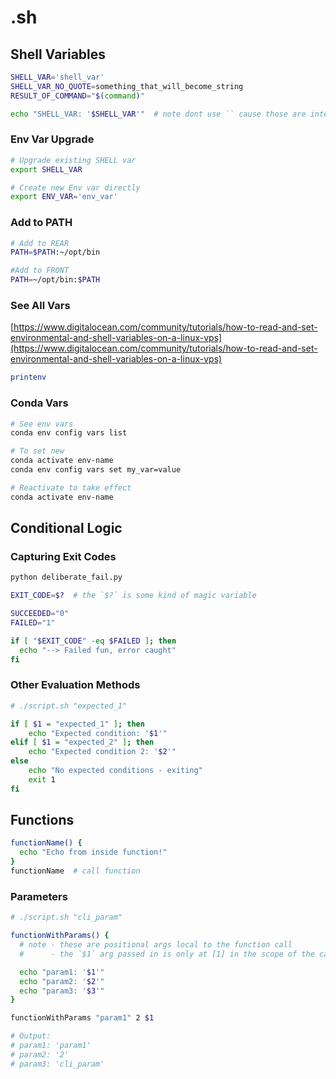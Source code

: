 # .sh

## Shell Variables

```sh
SHELL_VAR='shell_var'
SHELL_VAR_NO_QUOTE=something_that_will_become_string
RESULT_OF_COMMAND="$(command)"

echo "SHELL_VAR: '$SHELL_VAR'"  # note dont use `` cause those are interpreted literally
```

### Env Var Upgrade

```sh
# Upgrade existing SHELL var
export SHELL_VAR

# Create new Env var directly
export ENV_VAR='env_var'
```

### Add to PATH

```sh
# Add to REAR
PATH=$PATH:~/opt/bin

#Add to FRONT
PATH=~/opt/bin:$PATH
```

### See All Vars

[https://www.digitalocean.com/community/tutorials/how-to-read-and-set-environmental-and-shell-variables-on-a-linux-vps](https://www.digitalocean.com/community/tutorials/how-to-read-and-set-environmental-and-shell-variables-on-a-linux-vps)

```bash
printenv
```

### Conda Vars

```sh
# See env vars
conda env config vars list

# To set new
conda activate env-name
conda env config vars set my_var=value

# Reactivate to take effect
conda activate env-name
```

## Conditional Logic

### Capturing Exit Codes

```bash
python deliberate_fail.py

EXIT_CODE=$?  # the `$?` is some kind of magic variable

SUCCEEDED="0"
FAILED="1"

if [ "$EXIT_CODE" -eq $FAILED ]; then
  echo "--> Failed fun, error caught"
fi
```

### Other Evaluation Methods

```sh
# ./script.sh "expected_1"

if [ $1 = "expected_1" ]; then
    echo "Expected condition: '$1'"
elif [ $1 = "expected_2" ]; then
    echo "Expected condition 2: '$2'"
else
    echo "No expected conditions - exiting"
    exit 1
fi
```

## Functions

```sh
functionName() {
  echo "Echo from inside function!"
}
functionName  # call function
```

### Parameters

```sh
# ./script.sh "cli_param"

functionWithParams() {
  # note - these are positional args local to the function call
  #      - the `$1` arg passed in is only at [1] in the scope of the caller execution

  echo "param1: '$1'"
  echo "param2: '$2'"
  echo "param3: '$3'"
}

functionWithParams "param1" 2 $1

# Output:
# param1: 'param1'
# param2: '2'
# param3: 'cli_param'
```
